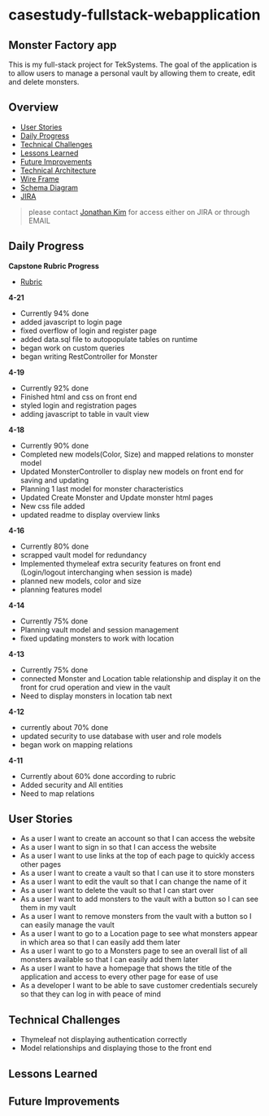 # casestudy-fullstack-webapplication
## Monster Factory app
This is my full-stack project for TekSystems.
The goal of the application is to allow users to manage a personal vault by allowing them to create, edit and delete monsters.
## Overview
 - [User Stories](#User-Stories)
 - [Daily Progress](#Daily-Progress)
 - [Technical Challenges](#Technical-Challenges)
 - [Lessons Learned](#Lessons-Learned)
 - [Future Improvements](#Future-Improvements)
 - [Technical Architecture](https://github.com/HelloJon29/jonathan_kim_case_study/blob/main/technical_architecture.jpg)
 - [Wire Frame](https://github.com/HelloJon29/jonathan_kim_case_study/blob/main/Kim_Jonathan_Wireframe.pdf)
 - [Schema Diagram](https://github.com/HelloJon29/jonathan_kim_case_study/blob/main/schema.png)
 - [JIRA](https://jonk.atlassian.net/jira/software/projects/KJC/boards/2/roadmap)
>please contact [Jonathan Kim](mailto:jonkim1996@gmail.com) for access either on JIRA or through EMAIL

## Daily Progress
**Capstone Rubric Progress**
 - [Rubric](https://docs.google.com/document/d/14P9Cc5QgOHTBOVf0-nNVpRa-m2g-2U8wbDV35lYpU5o/edit)


**4-21**
 - Currently 94% done
 - added javascript to login page
 - fixed overflow of login and register page
 - added data.sql file to autopopulate tables on runtime
 - began work on custom queries
 - began writing RestController for Monster


**4-19**
 - Currently 92% done
 - Finished html and css on front end
 - styled login and registration pages
 - adding javascript to table in vault view


**4-18**
 - Currently 90% done
 - Completed new models(Color, Size) and mapped relations to monster model
 - Updated MonsterController to display new models on front end for saving and updating
 - Planning 1 last model for monster characteristics
 - Updated Create Monster and Update monster html pages
 - New css file added
 - updated readme to display overview links

**4-16**
 - Currently 80% done
 - scrapped vault model for redundancy
 - Implemented thymeleaf extra security features on front end (Login/logout interchanging when session is made)
 - planned new models, color and size
 - planning features model

**4-14**
 - Currently 75% done
 - Planning vault model and session management
 - fixed updating monsters to work with location

**4-13**
 - Currently 75% done
 - connected Monster and Location table relationship and display it on the front for crud operation and view in the vault
 - Need to display monsters in location tab next

**4-12**
 - currently about 70% done
 - updated security to use database with user and role models
 - began work on mapping relations

**4-11**
 - Currently about 60% done according to rubric
 - Added security and All entities
 - Need to map relations
## User Stories
 - As a user I want to create an account so that I can access the website
 - As a user I want to sign in so that I can access the website
 - As a user I want to use links at the top of each page to quickly access other pages
 - As a user I want to create a vault so that I can use it to store monsters
 - As a user I want to edit the vault so that I can change the name of it
 - As a user I want to delete the vault so that I can start over
 - As a user I want to add monsters to the vault with a button so I can see them in my vault
 - As a user I want to remove monsters from the vault with a button so I can easily manage the vault
 - As a user I want to go to a Location page to see what monsters appear in which area so that I can easily add them later
 - As a user I want to go to a Monsters page to see an overall list of all monsters available so that I can easily add them later
 - As a user I want to have a homepage that shows the title of the application and access to every other page for ease of use
 - As a developer I want to be able to save customer credentials securely so that they can log in with peace of mind
## Technical Challenges
 - Thymeleaf not displaying authentication correctly
 - Model relationships and displaying those to the front end
## Lessons Learned

## Future Improvements

